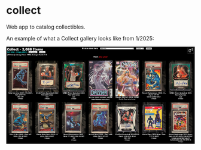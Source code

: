 # collect
Web app to catalog collectibles.

An example of what a Collect gallery looks like from 1/2025:

![example of a Collect gallery](collect.png)
